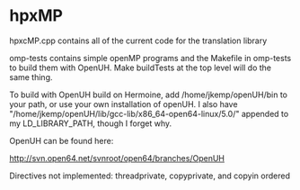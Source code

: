 hpxMP
=====

hpxcMP.cpp contains all of the current code for the translation library

omp-tests contains simple openMP programs and the Makefile in omp-tests to build them with OpenUH.
Make buildTests at the top level will do the same thing.

To build with OpenUH build on Hermoine, add /home/jkemp/openUH/bin to your path, or use your own installation of openUH.
I also have "/home/jkemp/openUH/lib/gcc-lib/x86_64-open64-linux/5.0/" appended to my LD_LIBRARY_PATH, though I forget why.

OpenUH can be found here:

http://svn.open64.net/svnroot/open64/branches/OpenUH

Directives not implemented:
threadprivate, copyprivate, and copyin 
ordered 
